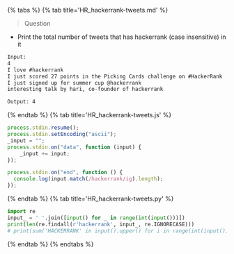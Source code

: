 {% tabs %}
{% tab title='HR_hackerrank-tweets.md' %}

> Question

* Print the total number of tweets that has hackerrank (case insensitive) in it

```txt
Input:
4
I love #hackerrank
I just scored 27 points in the Picking Cards challenge on #HackerRank
I just signed up for summer cup @hackerrank
interesting talk by hari, co-founder of hackerrank

Output: 4
```

{% endtab %}
{% tab title='HR_hackerrank-tweets.js' %}

```js
process.stdin.resume();
process.stdin.setEncoding("ascii");
_input = "";
process.stdin.on("data", function (input) {
    _input += input;
});

process.stdin.on("end", function () {
  console.log(input.match(/hackerrank/ig).length);
});
```

{% endtab %}
{% tab title='HR_hackerrank-tweets.py' %}

```py
import re
input_ = ' '.join([input() for _ in range(int(input()))])
print(len(re.findall(r'hackerrank', input_, re.IGNORECASE)))
# print(sum('HACKERRANK' in input().upper() for i in range(int(input()))))
```

{% endtab %}
{% endtabs %}
